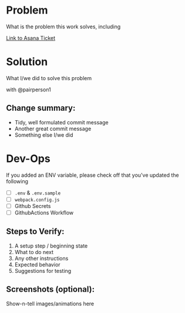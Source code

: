 Problem
=======
What is the problem this work solves, including

[Link to Asana Ticket](https://app.asana.com/1234)

Solution
========
What I/we did to solve this problem

with @pairperson1

Change summary:
---------------
* Tidy, well formulated commit message
* Another great commit message
* Something else I/we did

Dev-Ops
=======
If you added an ENV variable, please check off that you've updated the following  
- [ ] `.env` & `.env.sample` 
- [ ] `webpack.config.js` 
- [ ] Github Secrets 
- [ ] GithubActions Workflow

Steps to Verify:
----------------
1. A setup step / beginning state
2. What to do next
3. Any other instructions
4. Expected behavior
5. Suggestions for testing

Screenshots (optional):
-----------------------
Show-n-tell images/animations here